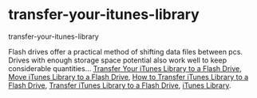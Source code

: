 # transfer-your-itunes-library
transfer-your-itunes-library

Flash drives offer a practical method of shifting data files between pcs. Drives with enough storage space potential also work well to keep considerable quantities...
[Transfer Your iTunes Library to a Flash Drive](https://geekeasier.com/how-to-transfer-your-itunes-library-to-a-flash-drive/1576/),
[Move iTunes Library to a Flash Drive](https://geekeasier.com/how-to-transfer-your-itunes-library-to-a-flash-drive/1576/),
[How to Transfer iTunes Library to a Flash Drive](https://geekeasier.com/how-to-transfer-your-itunes-library-to-a-flash-drive/1576/),
[Transfer iTunes Library to a Flash Drive](https://geekeasier.com/how-to-transfer-your-itunes-library-to-a-flash-drive/1576/),
[iTunes Library](https://geekeasier.com/how-to-transfer-your-itunes-library-to-a-flash-drive/1576/).

